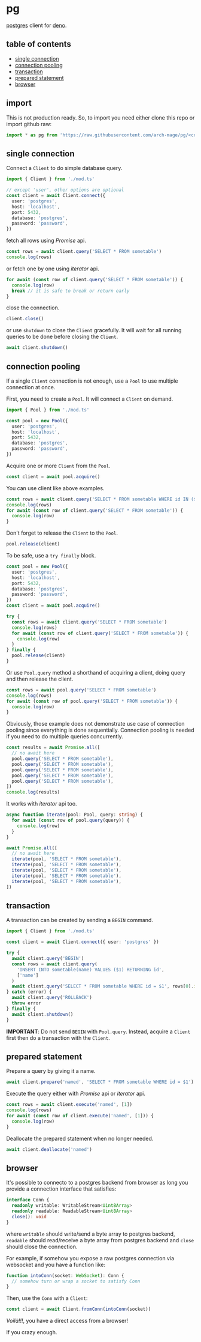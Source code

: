 # pg

[postgres][postgres] client for [deno][deno].

[postgres]: https://www.postgresql.org
[deno]: https://deno.land

## table of contents

 - [single connection](#single-connection)
 - [connection pooling](#connection-pooling)
 - [transaction](#transaction)
 - [prepared statement](#prepared-statement)
 - [browser](#browser)

## import

This is not production ready. So, to import you need either clone this repo or
import github raw:

```ts
import * as pg from 'https://raw.githubusercontent.com/arch-mage/pg/<commit>/mod.ts'
```

## single connection

Connect a `Client` to do simple database query.

```ts
import { Client } from './mod.ts'

// except 'user', other options are optional
const client = await Client.connect({
  user: 'postgres',
  host: 'localhost',
  port: 5432,
  database: 'postgres',
  password: 'password',
})
```

fetch all rows using _Promise_ api.


```ts
const rows = await client.query('SELECT * FROM sometable')
console.log(rows)
```

or fetch one by one using _iterator_ api.

```ts
for await (const row of client.query('SELECT * FROM sometable')) {
  console.log(row)
  break // it is safe to break or return early
}
```

close the connection.

```ts
client.close()
```

or use `shutdown` to close the `Client` gracefully. It will wait for all running
queries to be done before closing the `Client`.

```ts
await client.shutdown()
```

## connection pooling

If a single `Client` connection is not enough, use a `Pool` to use multiple connection at once.

First, you need to create a `Pool`. It will connect a `Client` on demand.

```ts
import { Pool } from './mod.ts'

const pool = new Pool({
  user: 'postgres',
  host: 'localhost',
  port: 5432,
  database: 'postgres',
  password: 'password',
})
```

Acquire one or more `Client` from the `Pool`.

```ts
const client = await pool.acquire()
```

You can use client like above examples.

```ts
const rows = await client.query('SELECT * FROM sometable WHERE id IN ($1, $2)', [1, 2])
console.log(rows)
for await (const row of client.query('SELECT * FROM sometable')) {
  console.log(row)
}
```

Don't forget to release the `Client` to the `Pool`.

```ts
pool.release(client)
```


To be safe, use a `try finally` block.

```ts
const pool = new Pool({
  user: 'postgres',
  host: 'localhost',
  port: 5432,
  database: 'postgres',
  password: 'password',
})
const client = await pool.acquire()

try {
  const rows = await client.query('SELECT * FROM sometable')
  console.log(rows)
  for await (const row of client.query('SELECT * FROM sometable')) {
    console.log(row)
  }
} finally {
  pool.release(client)
}
```

Or use `Pool.query` method a shorthand of acquiring a client, doing query and
then release the client.

```ts
const rows = await pool.query('SELECT * FROM sometable')
console.log(rows)
for await (const row of pool.query('SELECT * FROM sometable')) {
  console.log(row)
}
```

Obviously, those example does not demonstrate use case of connection pooling
since everything is done sequentially. Connection pooling is needed if you need
to do multiple queries concurrently.

```ts
const results = await Promise.all([
  // no await here
  pool.query('SELECT * FROM sometable'),
  pool.query('SELECT * FROM sometable'),
  pool.query('SELECT * FROM sometable'),
  pool.query('SELECT * FROM sometable'),
  pool.query('SELECT * FROM sometable'),
])
console.log(results)
```

It works with _iterator_ api too.

```ts
async function iterate(pool: Pool, query: string) {
  for await (const row of pool.query(query)) {
    console.log(row)
  }
}

await Promise.all([
  // no await here
  iterate(pool, 'SELECT * FROM sometable'),
  iterate(pool, 'SELECT * FROM sometable'),
  iterate(pool, 'SELECT * FROM sometable'),
  iterate(pool, 'SELECT * FROM sometable'),
  iterate(pool, 'SELECT * FROM sometable'),
])
```

## transaction

A transaction can be created by sending a `BEGIN` command.

```ts
import { Client } from './mod.ts'

const client = await Client.connect({ user: 'postgres' })

try {
  await client.query('BEGIN')
  const rows = await client.query(
    'INSERT INTO sometable(name) VALUES ($1) RETURNING id',
    ['name']
  )
  await client.query('SELECT * FROM sometable WHERE id = $1', rows[0].id)
} catch (error) {
  await client.query('ROLLBACK')
  throw error
} finally {
  await client.shutdown()
}
```

**IMPORTANT**: Do not send `BEGIN` with `Pool.query`. Instead, acquire a
`Client` first then do a transaction with the `Client`.

## prepared statement

Prepare a query by giving it a name.

```ts
await client.prepare('named', 'SELECT * FROM sometable WHERE id = $1')
```

Execute the query either with _Promise_ api or _iterator_ api.

```ts
const rows = await client.execute('named', [1])
console.log(rows)
for await (const row of client.execute('named', [1])) {
  console.log(row)
}
```

Deallocate the prepared statement when no longer needed.

```ts
await client.deallocate('named')
```

## browser

It's possible to connecto to a postgres backend from browser as long you provide a
connection interface that satisfies:

```ts
interface Conn {
  readonly writable: WritableStream<Uint8Array>
  readonly readable: ReadableStream<Uint8Array>
  close(): void
}
```

where `writable` should write/send a byte array to postgres backend, `readable`
should read/receive a byte array from postgres backend and `close` should close
the connection.

For example, if somehow you expose a raw postgres connection via websocket and
you have a function like:

```ts
function intoConn(socket: WebSocket): Conn {
  // somehow turn or wrap a socket to satisfy Conn
}
```

Then, use the `Conn` with a `Client`:

```ts
const client = await Client.fromConn(intoConn(socket))
```

_Voilà!!!_, you have a direct access from a browser!

If you crazy enough.